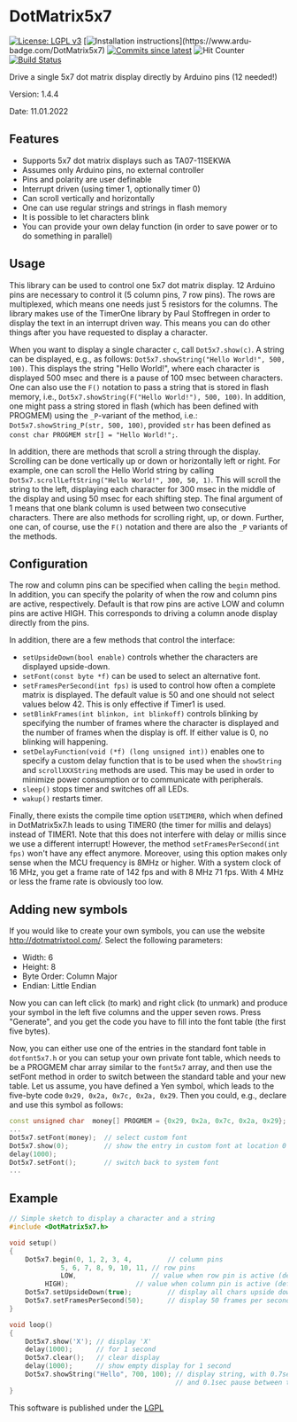 # DotMatrix5x7
[![License: LGPL v3](https://img.shields.io/badge/License-LGPLv3-blue.svg)](https://www.gnu.org/licenses/lgpl-3.0)
[![Installation instructions](https://www.ardu-badge.com/badge/DotMatrix5x7.svg?)](https://www.ardu-badge.com/DotMatrix5x7)
[![Commits since latest](https://img.shields.io/github/commits-since/felias-fogg/DotMatrix5x7/latest?include_prereleases)](https://github.com/felias-fogg/DotMatrix5x7/commits/master)
![Hit Counter](https://visitor-badge.laobi.icu/badge?page_id=felias-fogg_DotMatrix5x7)
[![Build Status](https://github.com/felias-fogg/DotMatrix5x7/workflows/LibraryBuild/badge.svg)](https://github.com/felias-fogg/DotMatrix5x7/actions)

Drive a single 5x7 dot matrix display directly by Arduino pins (12 needed!)

Version: 1.4.4

Date:  11.01.2022

## Features

* Supports 5x7 dot matrix displays such as TA07-11SEKWA
* Assumes only Arduino pins, no external controller
* Pins and polarity are user definable
* Interrupt driven (using timer 1, optionally timer 0)
* Can scroll vertically and horizontally
* One can use regular strings and strings in flash memory
* It is possible to let characters blink
* You can provide your own delay function (in order to save power or to do something in parallel)

## Usage

This library can be used to control one 5x7 dot matrix display. 12 Arduino pins are necessary to control it (5 column pins, 7 row pins). The rows are multiplexed, which means one needs just 5 resistors for the columns. The library makes use of the TimerOne library by Paul Stoffregen in order to display the text in an interrupt driven way. This means you can do other things after you have requested to display a character.

When you want to display a single character `c`, call `Dot5x7.show(c)`. A string can be displayed, e.g., as follows: `Dot5x7.showString("Hello World!", 500, 100)`. This displays the string "Hello World!", where each character is displayed 500 msec and there is a pause of 100 msec between characters. One can also use the `F()` notation to pass a string that is stored in flash memory, i.e., `Dot5x7.showString(F("Hello World!"), 500, 100)`. In addition, one might pass a string stored in flash (which has been defined with PROGMEM) using the `_P`-variant of the method, i.e.: `Dot5x7.showString_P(str, 500, 100)`, provided `str` has been defined as `const char PROGMEM str[] = "Hello World!";`.

In addition, there are methods that scroll a string through the display. Scrolling can be done vertically up or down or horizontally left or right. For example, one can scroll the Hello World string by calling `Dot5x7.scrollLeftString("Hello World!", 300, 50, 1)`. This will scroll the string to the left, displaying each character for 300 msec in the middle of the display and using 50 msec for each shifting step. The final argument of 1 means that one blank column is used between two consecutive characters. There are also methods for scrolling right, up, or down. Further, one can, of course, use the `F()` notation and there are also the `_P` variants of the methods. 

## Configuration

The row and column pins can be specified when calling the `begin` method. In addition, you can specify the polarity of when the row and column pins are active, respectively. Default is that row pins are active LOW and column pins are active HIGH. This corresponds to driving a column anode display directly from the pins.

In addition, there are a few methods that control the interface:

- `setUpsideDown(bool enable)` controls whether the characters are displayed upside-down.
- `setFont(const byte *f)` can be used to select an alternative font.
- `setFramesPerSecond(int fps)` is used to control how often a complete matrix is displayed. The default value is 50 and one should not select values below 42. This is only effective if Timer1 is used.
- `setBlinkFrames(int blinkon, int blinkoff)` controls blinking by specifying the number of frames where the character is displayed and the number of frames when the display is off. If either value is 0, no blinking will happening.
- `setDelayFunction(void (*f) (long unsigned int))` enables one to specify a custom delay function that is to be used when the `showString` and `scrollXXXString` methods are used. This may be used in order to minimize power consumption or to communicate with peripherals.
- `sleep()` stops timer and switches off all LEDs.
- `wakup()` restarts timer.

Finally, there exists the compile time option `USETIMER0`, which when defined in DotMatrix5x7.h leads to using TIMER0 (the timer for millis and delays) instead of TIMER1. Note that this does not interfere with delay or millis since we use a different interrupt! However, the method `setFramesPerSecond(int fps)` won't have any effect anymore. Moreover, using this option makes only sense when the MCU frequency is 8MHz or higher. With a system clock of 16 MHz, you get a frame rate of 142 fps and with 8 MHz 71 fps. With 4 MHz or less the frame rate is obviously too low.

## Adding new symbols

If you would like to create your own symbols, you can use the website http://dotmatrixtool.com/. Select the following parameters:

- Width: 6
- Height: 8
- Byte Order: Column Major
- Endian: Little Endian

Now you can can left click (to mark) and right click (to  unmark) and produce your symbol in the left five columns and the upper  seven rows. Press "Generate", and you get the code you have to fill into the font table (the first five bytes). 

Now, you can either use one of the entries in the standard font table in `dotfont5x7.h` or you can setup your own private font  table, which needs to be a PROGMEM char array similar to the `font5x7`  array, and then use the setFont method in order to switch between the  standard table and your new table. Let us assume, you have defined a Yen symbol, which leads to the five-byte code `0x29, 0x2a, 0x7c, 0x2a, 0x29`. Then you could, e.g., declare and use this symbol as follows:

```c++
const unsigned char  money[] PROGMEM = {0x29, 0x2a, 0x7c, 0x2a, 0x29};
...
Dot5x7.setFont(money);  // select custom font
Dot5x7.show(0);         // show the entry in custom font at location 0
delay(1000);
Dot5x7.setFont();       // switch back to system font
...
```



## Example

```c++
// Simple sketch to display a character and a string
#include <DotMatrix5x7.h>

void setup()
{
    Dot5x7.begin(0, 1, 2, 3, 4,         // column pins
	         5, 6, 7, 8, 9, 10, 11, // row pins
	         LOW,                   // value when row pin is active (default value)
		 HIGH);                 // value when column pin is active (default value)
    Dot5x7.setUpsideDown(true);         // display all chars upside down
    Dot5x7.setFramesPerSecond(50);      // display 50 frames per second (default value)			 
}	 

void loop()
{
	Dot5x7.show('X'); // display 'X'
	delay(1000);      // for 1 second
	Dot5x7.clear();   // clear display
	delay(1000);      // show empty display for 1 second
	Dot5x7.showString("Hello", 700, 100); // display string, with 0.7sec time for showing each char
	                                      // and 0.1sec pause between two chars
}
```

This software is published under the [LGPL](http://www.gnu.org/licenses/lgpl-3.0.html)
